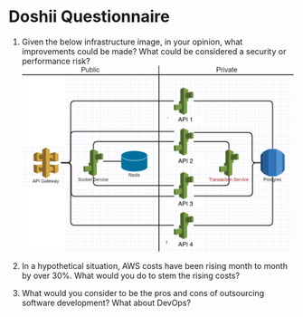# Doshii Questionnaire

1. Given the below infrastructure image, in your opinion, what improvements could be made? What could be considered a security or performance risk?
![infrastructure](./img/infra.png)

2. In a hypothetical situation, AWS costs have been rising month to month by over 30%. What would you do to stem the rising costs?

3. What would you consider to be the pros and cons of outsourcing software development? What about DevOps?
